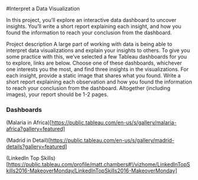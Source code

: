 #Interpret a Data Visualization

In this project, you’ll explore an interactive data dashboard to uncover insights. You’ll write a short report explaining each insight, and how you found the information to reach your conclusion from the dashboard.

Project description
A large part of working with data is being able to interpret data visualizations and explain your insights to others. To give you some practice with this, we’ve selected a few Tableau dashboards for you to explore, links are below. Choose one of these dashboards, whichever one interests you the most, and find three insights in the visualizations. For each insight, provide a static image that shares what you found. Write a short report explaining each observation and how you found the information to reach your conclusion from the dashboard. Altogether (including images), your report should be 1-2 pages.

### Dashboards

(Malaria in Africa)[https://public.tableau.com/en-us/s/gallery/malaria-africa?gallery=featured]

(Madrid in Detail)[https://public.tableau.com/en-us/s/gallery/madrid-details?gallery=featured]

(LinkedIn Top Skills)[https://public.tableau.com/profile/matt.chambers#!/vizhome/LinkedInTopSkills2016-MakeoverMonday/LinkedInTopSkills2016-MakeoverMonday]
